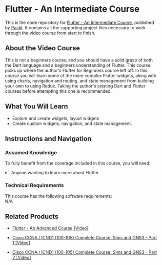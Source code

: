 # Flutter - An Intermediate Course				
This is the code repository for [Flutter - An Intermediate Course](https://www.packtpub.com/application-development/flutter-intermediate-course-video), published by [Packt](https://www.packtpub.com/?utm_source=github). It contains all the supporting project files necessary to work through the video course from start to finish.
## About the Video Course
This is not a beginners course, and you should have a solid grasp of both the Dart language and a beginners understanding of Flutter. This course picks up where the author's Flutter for Beginners course left off. In this course you will learn some of the more complex Flutter widgets, along with using charts, navigation and routing, and state management from building your own to using Redux. Taking the author's existing Dart and Flutter courses before attempting this one is recommended.

<H2>What You Will Learn</H2>
<DIV class=book-info-will-learn-text>
<UL>
<LI> Explore and create widgets, layout widgets</LI>
<LI> Create custom widgets, navigation, and state management.</LI>
</UL></DIV>

## Instructions and Navigation
### Assumed Knowledge
To fully benefit from the coverage included in this course, you will need:<br/>
<DIV class=book-info-will-learn-text>
<LI> Anyone wanting to learn more about Flutter.	</LI> 
<DIV>

### Technical Requirements
This course has the following software requirements:<br/>
N/A

## Related Products
* [Flutter - An Advanced Course [Video]](https://www.packtpub.com/application-development/flutter-advanced-course-video)

* [Cisco CCNA / ICND1 (100-105) Complete Course: Sims and GNS3 - Part 1 [Video]](https://www.packtpub.com/networking-and-servers/cisco-ccna-icnd1-100-105-complete-course-sims-and-gns3-part-1-video)

* [Cisco CCNA / ICND1 (100-105) Complete Course: Sims and GNS3 - Part 2 [Video]](https://www2.packtpub.com/application-development/cisco-ccna-icnd1-100-105-complete-course-sims-and-gns3-part-2-video)
